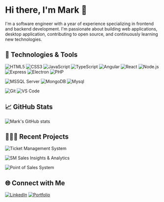 # Hi there, I'm Mark 👋

I'm a software engineer with a year of experience specializing in frontend and backend development. I'm passionate about building web applications, desktop application, contributing to open source, and continuously learning new technologies.

## 🔧 Technologies & Tools
![HTML5](https://img.shields.io/badge/-HTML5-E34F26?style=flat&logo=html5&logoColor=white)
![CSS3](https://img.shields.io/badge/-CSS3-1572B6?style=flat&logo=css3&logoColor=white)
![JavaScript](https://img.shields.io/badge/-JavaScript-F7DF1E?style=flat&logo=javascript&logoColor=black)
![TypeScript](https://img.shields.io/badge/-TypeScript-1572B6?style=flat&logo=typescript&logoColor=white)
![Angular](https://img.shields.io/badge/-Angular-CC2927?style=flat&logo=angular&logoColor=white)
![React](https://img.shields.io/badge/-React-61DAFB?style=flat&logo=react&logoColor=black)
![Node.js](https://img.shields.io/badge/-Node.js-339933?style=flat&logo=node.js&logoColor=white)
![Express](https://img.shields.io/badge/-Express-000000?style=flat&logo=express&logoColor=white)
![Electron](https://img.shields.io/badge/-Electron-47848F?style=flat&logo=electron&logoColor=white)
![PHP](https://img.shields.io/badge/-PHP-777BB4?style=flat&logo=php&logoColor=white)

![MSSQL Server](https://img.shields.io/badge/-MSSQL-CC2927?style=flat&logo=microsoft-sql-server&logoColor=white)
![MongoDB](https://img.shields.io/badge/-MongoDB-47A248?style=flat&logo=mongodb&logoColor=white)
![Mysql](https://img.shields.io/badge/-Mysql-1572B6?style=flat&logo=mysql&logoColor=white)

![Git](https://img.shields.io/badge/-Git-F05032?style=flat&logo=git&logoColor=white)
![VS Code](https://img.shields.io/badge/-VS%20Code-007ACC?style=flat&logo=visual-studio-code&logoColor=white)

## 📈 GitHub Stats
![Mark's GitHub stats](https://github-readme-stats.vercel.app/api?username=ryanmarkdinglasa&show_icons=true&theme=default)

## 🧑🏽‍💻 Recent Projects
![Ticket Management System](https://img.shields.io/badge/Private-(TMS)_Ticket_Management_System-0078D4?style=flat&logo=tickets&logoColor=white)

![SM Sales Insights & Analytics](https://img.shields.io/badge/Private-(SM_SIA)_Sales_Insights_&_Analytics-FFA500?style=flat&logo=bar-chart&logoColor=white)

![Point of Sales System](https://img.shields.io/badge/Private-(POS)_Point_of_Sales_System-CC2927?style=flat&logo=bar-chart&logoColor=white)

## 🌐 Connect with Me
[![LinkedIn](https://img.shields.io/badge/-LinkedIn-0077B5?style=flat&logo=linkedin&logoColor=white)](https://www.linkedin.com/in/ryan-mark-d-manos-752894271/)
[![Portfolio](https://img.shields.io/badge/Portfolio-In_Progress-339933)](https://your-portfolio.com)
